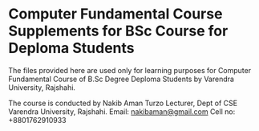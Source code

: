 # Computer Fundamental Course Supplements for BSc Course for Deploma Students

The files provided here are used only for learning purposes for Computer Fundamental Course of B.Sc Degree Deploma Students by Varendra University, Rajshahi.

The course is conducted by Nakib Aman Turzo Lecturer, Dept of CSE Varendra University, Rajshahi. Email: nakibaman@gmail.com Cell no: +8801762910933
